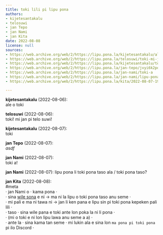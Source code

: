 ```yaml
---
title: toki lili pi lipu pona
authors:
- kijetesantakalu
- telosuwi
- jan Tepo
- jan Nami
- jan Kita
date: 2022-08-08
license: null
sources:
- https://web.archive.org/web/2/https://lipu.pona.la/kijetesantakalu/ale-o-toki
- https://web.archive.org/web/2/https://lipu.pona.la/telosuwi/toki-mi-jan-pi-telo-suwi
- https://web.archive.org/web/2/https://lipu.pona.la/kijetesantakalu/toki
- https://web.archive.org/web/2/https://lipu.pona.la/jan-tepo/jvyi6k2pd6
- https://web.archive.org/web/2/https://lipu.pona.la/jan-nami/toki-a
- https://web.archive.org/web/2/https://lipu.pona.la/jan-nami/lipu-pona-li-toki-pona-taso-ala-toki-pona-taso
- https://web.archive.org/web/2/https://lipu.pona.la/kita/2022-08-07-19-41-15

---
```


**kijetesantakalu** (2022-08-06):  
ale o toki

**telosuwi** (2022-08-06):  
toki! mi jan pi telo suwi!

**kijetesantakalu** (2022-08-07):  
toki

**jan Tepo** (2022-08-07):  
*asdf* 

**jan Nami** (2022-08-07):  
toki a!

**jan Nami** (2022-08-07):
lipu pona li toki pona taso ala / toki pona taso?

**jan Kita** (2022-08-08):  
#meta  
· jan Nami o · kama pona ·  
· sina [wile sona](/jan-nami/lipu-pona-li-toki-pona-taso-ala-toki-pona-taso) e ni → ma ni la lipu o toki pona taso anu seme ·  
· mi pali e ma ni tawa ni → jan li ken pana e lipu sin pi toki pona kepeken pali lili ·  
· taso · sina wile pana e toki ante lon poka la ni li pona ·  
· (mi o toki e ni lon lipu lawa anu seme a a) ·  
· ante la · sina kama tan seme · mi lukin ala e sina lon `ma pona pi toki pona` pi ilo Discord ·


